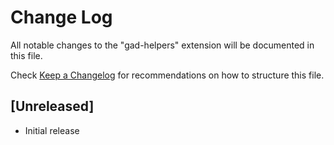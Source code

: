 # Change Log

All notable changes to the "gad-helpers" extension will be documented in this file.

Check [Keep a Changelog](http://keepachangelog.com/) for recommendations on how to structure this file.

## [Unreleased]

- Initial release
